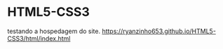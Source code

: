 # HTML5-CSS3
testando a hospedagem do site.
https://ryanzinho653.github.io/HTML5-CSS3/html/index.html
